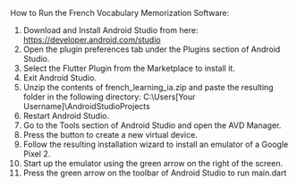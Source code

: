 How to Run the French Vocabulary Memorization Software:

1. Download and Install Android Studio from here: https://developer.android.com/studio
2. Open the plugin preferences tab under the Plugins section of Android Studio.
3. Select the Flutter Plugin from the Marketplace to install it.
4. Exit Android Studio.
5. Unzip the contents of french_learning_ia.zip and paste the resulting folder in the following directory: C:\Users\[Your Username]\AndroidStudioProjects
6. Restart Android Studio.
7. Go to the Tools section of Android Studio and open the AVD Manager.
8. Press the button to create a new virtual device.
9. Follow the resulting installation wizard to install an emulator of a Google Pixel 2.
10. Start up the emulator using the green arrow on the right of the screen.
11. Press the green arrow on the toolbar of Android Studio to run main.dart